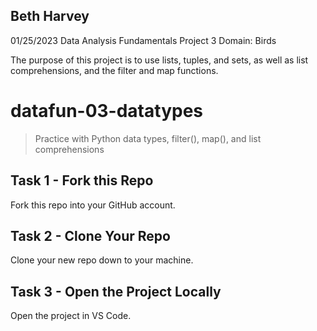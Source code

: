 ## Beth Harvey
01/25/2023
Data Analysis Fundamentals Project 3
Domain: Birds

The purpose of this project is to use lists, tuples, and sets, as well as list comprehensions, and the filter and map functions.

# datafun-03-datatypes

> Practice with Python data types, filter(), map(), and list comprehensions


## Task 1 - Fork this Repo

Fork this repo into your GitHub account.

## Task 2 - Clone Your Repo 

Clone your new repo down to your machine.

## Task 3 - Open the Project Locally

Open the project in VS Code. 
